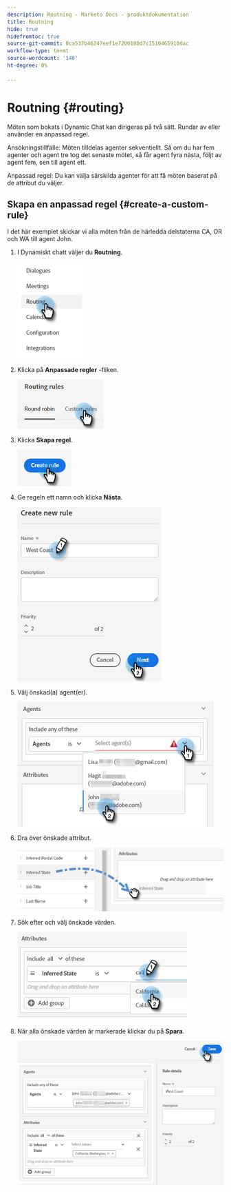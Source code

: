 ```yaml
---
description: Routning - Marketo Docs - produktdokumentation
title: Routning
hide: true
hidefromtoc: true
source-git-commit: 0ca537b46247eef1e7200180d7c1516465910dac
workflow-type: tm+mt
source-wordcount: '148'
ht-degree: 0%

---
```


# Routning {#routing}

Möten som bokats i Dynamic Chat kan dirigeras på två sätt. Rundar av eller använder en anpassad regel.

Ansökningstillfälle: Möten tilldelas agenter sekventiellt. Så om du har fem agenter och agent tre tog det senaste mötet, så får agent fyra nästa, följt av agent fem, sen till agent ett.

Anpassad regel: Du kan välja särskilda agenter för att få möten baserat på de attribut du väljer.

## Skapa en anpassad regel {#create-a-custom-rule}

I det här exemplet skickar vi alla möten från de härledda delstaterna CA, OR och WA till agent John.

1. I Dynamiskt chatt väljer du **Routning**.

   ![](assets/routing-1.png)

1. Klicka på **Anpassade regler** -fliken.

   ![](assets/routing-2.png)

1. Klicka **Skapa regel**.

   ![](assets/routing-3.png)

1. Ge regeln ett namn och klicka **Nästa**.

   ![](assets/routing-4.png)

1. Välj önskad(a) agent(er).

   ![](assets/routing-5.png)

1. Dra över önskade attribut.

   ![](assets/routing-6.png)

1. Sök efter och välj önskade värden.

   ![](assets/routing-7.png)

1. När alla önskade värden är markerade klickar du på **Spara**.

   ![](assets/routing-8.png)
